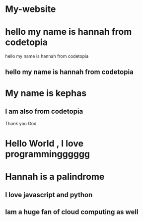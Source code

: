 # My-website

# hello my name is hannah from codetopia

hello my name is hannah from codetopia

## hello my name is hannah from codetopia

# My name is kephas 

## I am also from codetopia 
Thank you God

# Hello World , I love programmingggggg
# Hannah is a palindrome  

## I love javascript and python 
## Iam a huge fan of cloud computing as well 


